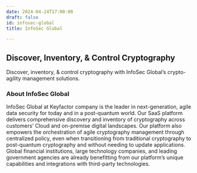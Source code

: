 ```yaml
---
date: 2024-04-24T17:00:00
draft: false
id: infosec-global
title: InfoSec Global

---
```


## Discover, Inventory, & Control Cryptography

Discover, inventory, & control cryptography with InfoSec Global’s crypto-agility management solutions.

### About InfoSec Global

InfoSec Global at Keyfactor company is the leader in next-generation, agile data security for today and in a post-quantum world. Our SaaS platform delivers comprehensive discovery and inventory of cryptography across customers’ Cloud and on-premise digital landscapes. Our platform also empowers the orchestration of agile cryptography management through centralized policy, even when transitioning from traditional cryptography to post-quantum cryptography and without needing to update applications. Global financial institutions, large technology companies, and leading government agencies are already benefitting from our platform’s unique capabilities and integrations with third-party technologies.